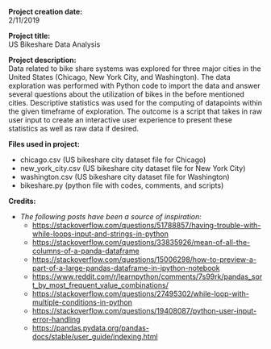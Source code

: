 **Project creation date:**   
2/11/2019
   
      
**Project title:**   
US Bikeshare Data Analysis
   
      
**Project description:**   
Data related to bike share systems was explored for three major cities in the United States (Chicago, New York City, and Washington). The data exploration was performed with Python code to import the data and answer several questions about the utilization of bikes in the before mentioned cities. Descriptive statistics was used for the computing of datapoints within the given timeframe of exploration. The outcome is a script that takes in raw user input to create an interactive user experience to present these statistics as well as raw data if desired.
   
      
**Files used in project:**
- chicago.csv (US bikeshare city dataset file for Chicago)
- new_york_city.csv (US bikeshare city dataset file for New York City) 
- washington.csv (US bikeshare city dataset file for Washington)
- bikeshare.py (python file with codes, comments, and scripts)
   
      
**Credits:**
- *The following posts have been a source of inspiration:*
    - <https://stackoverflow.com/questions/51788857/having-trouble-with-while-loops-input-and-strings-in-python>
    - <https://stackoverflow.com/questions/33835926/mean-of-all-the-columns-of-a-panda-dataframe>
    - <https://stackoverflow.com/questions/15006298/how-to-preview-a-part-of-a-large-pandas-dataframe-in-ipython-notebook>
    - <https://www.reddit.com/r/learnpython/comments/7s99rk/pandas_sort_by_most_frequent_value_combinations/>
    - <https://stackoverflow.com/questions/27495302/while-loop-with-multiple-conditions-in-python>
    - <https://stackoverflow.com/questions/19408087/python-user-input-error-handling>
    - <https://pandas.pydata.org/pandas-docs/stable/user_guide/indexing.html>
